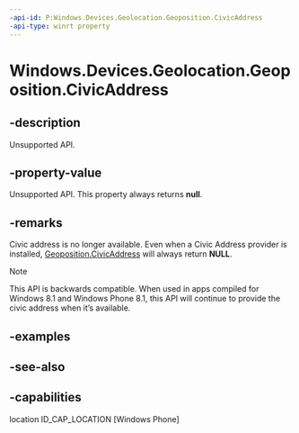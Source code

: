 ```yaml
---
-api-id: P:Windows.Devices.Geolocation.Geoposition.CivicAddress
-api-type: winrt property
---
```


<!-- Property syntax
public Windows.Devices.Geolocation.CivicAddress CivicAddress { get; }
-->

# Windows.Devices.Geolocation.Geoposition.CivicAddress

## -description
Unsupported API.

## -property-value
Unsupported API. This property always returns **null**.

## -remarks
Civic address is no longer available. Even when a Civic Address provider is installed, [Geoposition.CivicAddress](geoposition_civicaddress.md) will always return **NULL**.



> [!NOTE]
> This API is backwards compatible. When used in apps compiled for Windows 8.1 and Windows Phone 8.1, this API will continue to provide the civic address when it’s available.

## -examples

## -see-also


## -capabilities
location
ID_CAP_LOCATION [Windows Phone]
